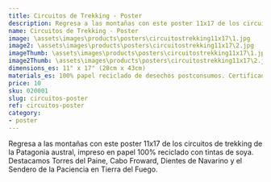 ```yaml
---
title: Circuitos de Trekking - Poster
description: Regresa a las montañas con este poster 11x17 de los circuitos de trekking de la Patagonia austral, impreso en papel 100% reciclado.
name: Circuitos de Trekking - Poster
image: \assets\images\products\posters\circuitostrekking11x17\1.jpg
image2: \assets\images\products\posters\circuitostrekking11x17\2.jpg
imageThumb: \assets\images\products\posters\circuitostrekking11x17\1.jpg
image2Thumb: \assets\images\products\posters\circuitostrekking11x17\2.jpg
dimensions_es: 11" x 17" (28cm x 43cm)
materials_es: 100% papel reciclado de desechos postconsumos. Certificado FSC.
price: 10
sku: 020001
slug: circuitos-poster
ref: circuitos-poster
category:
- poster
---
```

Regresa a las montañas con este poster 11x17 de los circuitos de trekking de la Patagonia austral, impreso en papel 100% reciclado con tintas de soya. Destacamos Torres del Paine, Cabo Froward, Dientes de Navarino y el Sendero de la Paciencia en Tierra del Fuego.
